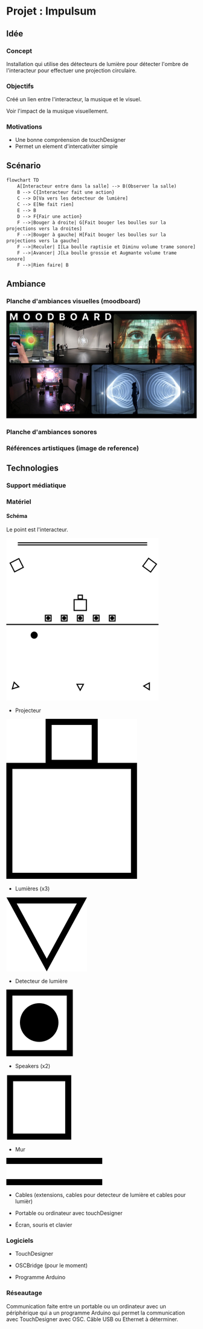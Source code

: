 # Projet : Impulsum

## Idée

### Concept

Installation qui utilise des détecteurs de lumière pour détecter l'ombre de l'interacteur pour effectuer une projection circulaire.

### Objectifs

Créé un lien entre l'interacteur, la musique et le visuel.

Voir l'impact de la musique visuellement.

### Motivations

* Une bonne compréension de touchDesigner
* Permet un element d'intercativiter simple

## Scénario

```mermaid
flowchart TD
    A[Interacteur entre dans la salle] --> B(Observer la salle)
    B --> C{Interacteur fait une action}
    C --> D[Va vers les detecteur de lumière]
    C --> E[Ne fait rien]
    E --> B
    D --> F{Fair une action}
    F -->|Bouger à droite| G[Fait bouger les boulles sur la projections vers la droites]
    F -->|Bouger à gauche| H[Fait bouger les boulles sur la projections vers la gauche]
    F -->|Reculer| I[La boulle raptisie et Diminu volume trame sonore]
    F -->|Avancer| J[La boulle grossie et Augmante volume trame sonore]
    F -->|Rien faire| B
```

## Ambiance

### Planche d'ambiances visuelles (moodboard)

![mooboard](medias/images/implulsum_moodboard_projet.jpg)

### Planche d'ambiances sonores

### Références artistiques (image de reference)

## Technologies

### Support médiatique

### Matériel

#### Schéma

Le point est l'interacteur.

<img src="medias/images/impulsum_schema_v2.jpg" width="80%">

* Projecteur

![image](medias/svg/impulsum_icon_projecteur.svg)

* Lumières (x3)

![image](medias/svg/impulsum_icon_lumiere.svg)

* Detecteur de lumière

![image](medias/svg/impulsum_icon_detecteur_lumiere.svg)

* Speakers (x2)

![image](medias/svg/impulsum_icon_speaker.svg)

* Mur

![image](medias/svg/impulsum_icon_mur.svg)

* Cables (extensions, cables pour detecteur de lumière et cables pour lumièr)

* Portable ou ordinateur avec touchDesigner

* Écran, souris et clavier



### Logiciels

* TouchDesigner

* OSCBridge (pour le moment)

* Programme Arduino

### Réseautage

Communication faite entre un portable ou un ordinateur avec un périphérique qui a un programme Arduino qui permet la communication avec TouchDesigner avec OSC.
Câble USB ou Ethernet à déterminer.



